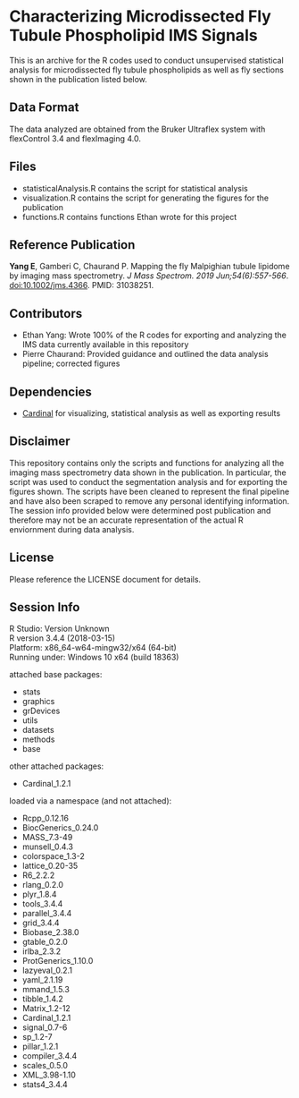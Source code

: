 # Characterizing Microdissected Fly Tubule Phospholipid IMS Signals
This is an archive for the R codes used to conduct unsupervised statistical analysis for microdissected fly tubule phospholipids as well as fly sections shown in the publication listed below.

## Data Format
The data analyzed are obtained from the Bruker Ultraflex system with flexControl 3.4 and flexImaging 4.0.  

## Files

* statisticalAnalysis.R contains the script for statistical analysis
* visualization.R contains the script for generating the figures for the publication
* functions.R contains functions Ethan wrote for this project

## Reference Publication
**Yang E**, Gamberi C, Chaurand P. Mapping the fly Malpighian tubule lipidome by imaging mass spectrometry. *J Mass Spectrom. 2019 Jun;54(6):557-566*. [doi:10.1002/jms.4366](https://pubmed.ncbi.nlm.nih.gov/31410898/). PMID: 31038251.

## Contributors 

* Ethan Yang: Wrote 100% of the R codes for exporting and analyzing the IMS data currently available in this repository
* Pierre Chaurand: Provided guidance and outlined the data analysis pipeline; corrected figures

## Dependencies

* [Cardinal](https://github.com/kuwisdelu/Cardinal) for visualizing, statistical analysis as well as exporting results

## Disclaimer
This repository contains only the scripts and functions for analyzing all the imaging mass spectrometry data shown in the publication. In particular, the script was used to conduct the segmentation analysis and for exporting the figures shown. The scripts have been cleaned to represent the final pipeline and have also been scraped to remove any personal identifying information. The session info provided below were determined post publication and therefore may not be an accurate representation of the actual R enviornment during data analysis.   

## License
Please reference the LICENSE document for details. 

## Session Info
R Studio: Version Unknown  
R version 3.4.4 (2018-03-15)  
Platform: x86_64-w64-mingw32/x64 (64-bit)  
Running under: Windows 10 x64 (build 18363)  

attached base packages:  

* stats
* graphics
* grDevices 
* utils
* datasets  
* methods   
* base     

other attached packages:
* Cardinal_1.2.1

loaded via a namespace (and not attached):
* Rcpp_0.12.16        
* BiocGenerics_0.24.0 
* MASS_7.3-49         
* munsell_0.4.3       
* colorspace_1.3-2    
* lattice_0.20-35     
* R6_2.2.2            
* rlang_0.2.0        
* plyr_1.8.4          
* tools_3.4.4         
* parallel_3.4.4      
* grid_3.4.4          
* Biobase_2.38.0      
* gtable_0.2.0        
* irlba_2.3.2         
* ProtGenerics_1.10.0
* lazyeval_0.2.1      
* yaml_2.1.19         
* mmand_1.5.3         
* tibble_1.4.2        
* Matrix_1.2-12       
* Cardinal_1.2.1      
* signal_0.7-6        
* sp_1.2-7           
* pillar_1.2.1        
* compiler_3.4.4      
* scales_0.5.0        
* XML_3.98-1.10       
* stats4_3.4.4       

